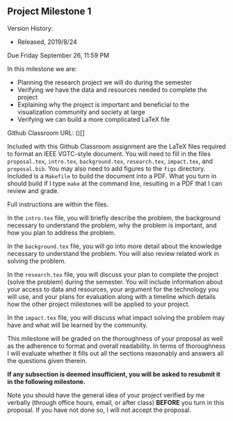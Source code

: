 ## Project Milestone 1

Version History: 

- Released, 2019/8/24


Due Friday September 26, 11:59 PM

In this milestone we are:

- Planning the research project we will do during the semester
- Verifying we have the data and resources needed to complete the project
- Explaining why the project is important and beneficial to the visualization
  community and society at large
- Verifying we can build a more complicated LaTeX file

Github Classroom URL: ()[]

Included with this Github Classroom assignment are the LaTeX files required to
format an IEEE VGTC-style document. You will need to fill in the files
`proposal.tex`, `intro.tex`, `background.tex`, `research.tex`, `impact.tex`,
and `proposal.bib`. You may also need to add figures to the `figs` directory.
Included is a `Makefile` to build the document into a PDF. What you turn in
should build if I type `make` at the command line, resulting in a PDF that I
can review and grade.

Full instructions are within the files. 

In the `intro.tex` file, you will briefly describe the problem, the background
necessary to understand the problem, why the problem is important, and how you
plan to address the problem.

In the `background.tex` file, you will go into more detail about the knowledge
necessary to understand the problem. You will also review related work in
solving the problem.

In the `research.tex` file, you will discuss your plan to complete the project
(solve the problem) during the semester. You will include information about
your access to data and resources, your argument for the technology you will
use, and your plans for evaluation along with a timeline which details how the
other project milestones will be applied to your project. 

In the `impact.tex` file, you will discuss what impact solving the problem may
have and what will be learned by the community.

This milestone will be graded on the thoroughness of your proposal as well as
the adherence to format and overall readability. In terms of thoroughness I
will evaluate whether it fills out all the sections reasonably and answers all
the questions given therein.  

**If any subsection is deemed insufficient, you will be asked to resubmit it
in the following milestone.**

Note you should have the general idea of your project verified by me verbally
(through office hours, email, or after class) **BEFORE** you turn in this
proposal. If you have not done so, I will not accept the proposal.

